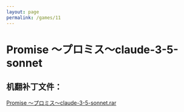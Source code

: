 ```yaml
---
layout: page
permalink: /games/11
---
```



# Promise ～プロミス～claude-3-5-sonnet

## 机翻补丁文件：

[Promise ～プロミス～claude-3-5-sonnet.rar](../resources/Promise%20%EF%BD%9E%E3%83%97%E3%83%AD%E3%83%9F%E3%82%B9%EF%BD%9Eclaude-3-5-sonnet.rar)

 

